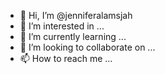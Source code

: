 - 👋 Hi, I’m @jenniferalamsjah
- 👀 I’m interested in ...
- 🌱 I’m currently learning ...
- 💞️ I’m looking to collaborate on ...
- 📫 How to reach me ...

<!---
jenniferalamsjah/jenniferalamsjah is a ✨ special ✨ repository because its `README.md` (this file) appears on your GitHub profile.
You can click the Preview link to take a look at your changes.
--->
